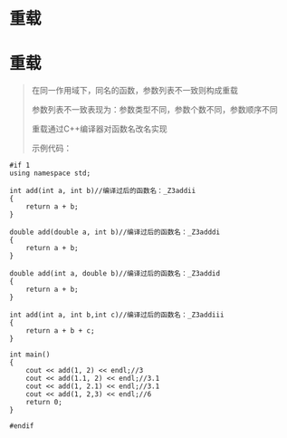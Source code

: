 # 重载

# 重载
>在同一作用域下，同名的函数，参数列表不一致则构成重载
>
>参数列表不一致表现为：参数类型不同，参数个数不同，参数顺序不同
>
>重载通过C++编译器对函数名改名实现
>
>示例代码：

    #if 1
    using namespace std;
    
    int add(int a, int b)//编译过后的函数名：_Z3addii
    {
    	return a + b;
    }
    
    double add(double a, int b)//编译过后的函数名：_Z3adddi
    {
    	return a + b;
    }
    
    double add(int a, double b)//编译过后的函数名：_Z3addid
    {
    	return a + b;
    }
    
    int add(int a, int b,int c)//编译过后的函数名：_Z3addiii
    {
    	return a + b + c;
    }
    
    int main()
    {
    	cout << add(1, 2) << endl;//3
    	cout << add(1.1, 2) << endl;//3.1
    	cout << add(1, 2.1) << endl;//3.1
    	cout << add(1, 2,3) << endl;//6
    	return 0;
    }
    
    #endif